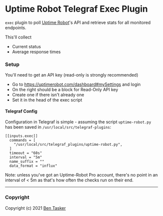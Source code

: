 # Uptime Robot Telegraf Exec Plugin

`exec` plugin to poll [Uptime Robot](https://uptimerobot.com)'s API and retrieve stats for all monitored endpoints.

This'll collect

- Current status
- Average response times


### Setup

You'll need to get an API key (read-only is strongly recommended)

- Go to https://uptimerobot.com/dashboard#mySettings and login
- On the right should be a block for Read-Only API key
- Create one if there isn't already one
- Set it in the head of the exec script


#### Telegraf Config

Configuration in Telegraf is simple - assuming the script `uptime-robot.py` has been saved in `/usr/local/src/telegraf-plugins`:
```
[[inputs.exec]]
  commands = [
    "/usr/local/src/telegraf_plugins/uptime-robot.py",
  ]
  timeout = "60s"
  interval = "5m"
  name_suffix = ""
  data_format = "influx"
```

Note: unless you've got an Uptime-Robot Pro account, there's no point in an interval of < 5m as that's how often the checks run on their end.


---

### Copyright

Copyright (c) 2021 [Ben Tasker](https://www.bentasker.co.uk)
